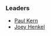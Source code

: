 ### Leaders

* [Paul Kern](mailto:paul.kern@owasp.org)
* [Joey Henkel](mailto:joey.henkel@owasp.org)
